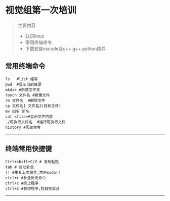 # 视觉组第一次培训
 >主要内容  
 >* 认识linux
 >* 常用终端命令
 >* 下载安装vscode及c++ g++ python插件
 ## 常用终端命令
    
    ls   #list 缩写
    pwd  #显示当前目录
    mkdir #新建文件夹
    touch 文件名 #新建文件
    rm 文件名  #删除文件
    cp 文件名1 文件名2(目标文件)
    mv 旧名 新名
    cat <file>#显示文件内容
    ./可执行文件名  #运行可执行文件
    history #历史命令
***
## 终端常用快捷键
    Ctrl+shift+C/V # 复制粘贴
    tab # 自动补全
    !! #重复上次命令,常用sudo!!
    ctrl+r #补全历史命令
    ctrl+c #终止程序
    ctrl+z #暂停程序,挂载在后台
***